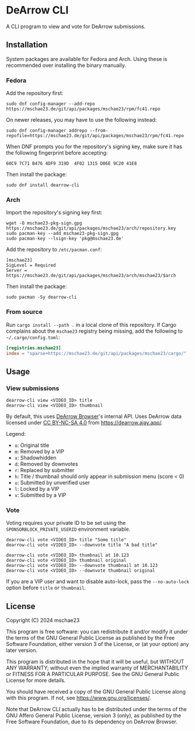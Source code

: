 # DeArrow CLI
A CLI program to view and vote for DeArrow submissions.

## Installation
System packages are available for Fedora and Arch. Using these is recommended over installing the binary manually.

### Fedora
Add the repository first:
```
sudo dnf config-manager --add-repo https://mschae23.de/git/api/packages/mschae23/rpm/fc41.repo
```

On newer releases, you may have to use the following instead:
```
sudo dnf config-manager addrepo --from-repofile=https://mschae23.de/git/api/packages/mschae23/rpm/fc41.repo
```

When DNF prompts you for the repository's signing key, make sure it has the following fingerprint before accepting:
```
60C9 7C71 B476 4DF9 319D  4F02 1315 D06E 9C20 41E8
```

Then install the package:
```
sudo dnf install dearrow-cli
```

### Arch
Import the repository's signing key first:
```
wget -O mschae23-pkg-sign.gpg https://mschae23.de/git/api/packages/mschae23/arch/repository.key
sudo pacman-key --add mschae23-pkg-sign.gpg
sudo pacman-key --lsign-key 'pkg@mschae23.de'
```

Add the repository to `/etc/pacman.conf`:
```
[mschae23]
SigLevel = Required
Server = https://mschae23.de/git/api/packages/mschae23/arch/mschae23/$arch
```

Then install the package:
```
sudo pacman -Sy dearrow-cli
```

### From source
Run `cargo install --path .` in a local clone of this repository. If Cargo complains about the `mschae23` registry being missing,
add the following to `~/.cargo/config.toml`:

```toml
[registries.mschae23]
index = "sparse+https://mschae23.de/git/api/packages/mschae23/cargo/"
```

## Usage
### View submissions
```
dearrow-cli view <VIDEO_ID> title
dearrow-cli view <VIDEO_ID> thumbnail
```

By default, this uses [DeArrow Browser](https://github.com/mini-bomba/DeArrowBrowser)'s internal API.
Uses DeArrow data licensed under [CC BY-NC-SA 4.0](https://creativecommons.org/licenses/by-nc-sa/4.0/) from <https://dearrow.ajay.app/>.

Legend:
- `o`: Original title
- `m`: Removed by a VIP
- `x`: Shadowhidden
- `d`: Removed by downvotes
- `r`: Replaced by submitter
- `h`: Title / thumbnail should only appear in submission menu (score < 0)
- `u`: Submitted by unverified user
- `l`: Locked by a VIP
- `v`: Submitted by a VIP

### Vote
Voting requires your private ID to be set using the `SPONSORBLOCK_PRIVATE_USERID` environment variable.

```
dearrow-cli vote <VIDEO_ID> title "Some title"
dearrow-cli vote <VIDEO_ID> --downvote title "A bad title"

dearrow-cli vote <VIDEO_ID> thumbnail at 10.123
dearrow-cli vote <VIDEO_ID> thumbnail original
dearrow-cli vote <VIDEO_ID> --downvote thumbnail at 10.123
dearrow-cli vote <VIDEO_ID> --downvote thumbnail original
```

If you are a VIP user and want to disable auto-lock, pass the `--no-auto-lock` option before `title` or `thumbnail`.

## License
Copyright (C) 2024  mschae23

This program is free software: you can redistribute it and/or modify
it under the terms of the GNU General Public License as published by
the Free Software Foundation, either version 3 of the License, or
(at your option) any later version.

This program is distributed in the hope that it will be useful,
but WITHOUT ANY WARRANTY; without even the implied warranty of
MERCHANTABILITY or FITNESS FOR A PARTICULAR PURPOSE.  See the
GNU General Public License for more details.

You should have received a copy of the GNU General Public License
along with this program.  If not, see <https://www.gnu.org/licenses/>.

Note that DeArrow CLI actually has to be distributed under the terms
of the GNU Affero General Public License, version 3 (only), as published
by the Free Software Foundation, due to its dependency on DeArrow Browser.

